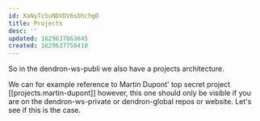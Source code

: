 ```yaml
---
id: XaNyTc5uNDVDV6sbhchgD
title: Projects
desc: ''
updated: 1629637863645
created: 1629637750410
---
```

So in the dendron-ws-publi we also have a projects architecture.

We can for example reference to Martin Dupont' top secret project [[projects.martin-dupont]] however, this one should only be visible if you are on the dendron-ws-private or dendron-global repos or website.
Let's see if this is the case.


